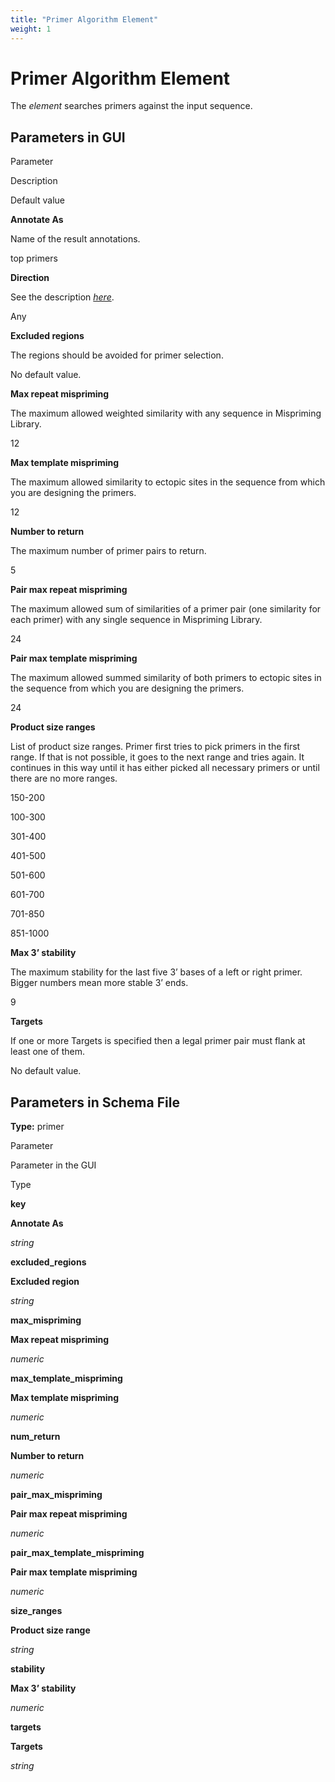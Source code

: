 ```yaml
---
title: "Primer Algorithm Element"
weight: 1
---
```



# Primer Algorithm Element

The _element_ searches primers against the input sequence.

Parameters in GUI
-----------------

Parameter

Description

Default value

**Annotate As**

Name of the result annotations.

top primers

**Direction**

See the description [_here_](http://ugene.unipro.ru/documentation/qd_manual/manipulating_schema/managing_strands.html#managing-strands).

Any

**Excluded regions**

The regions should be avoided for primer selection.

No default value.

**Max repeat mispriming**

The maximum allowed weighted similarity with any sequence in Mispriming Library.

12

**Max template mispriming**

The maximum allowed similarity to ectopic sites in the sequence from which you are designing the primers.

12

**Number to return**

The maximum number of primer pairs to return.

5

**Pair max repeat mispriming**

The maximum allowed sum of similarities of a primer pair (one similarity for each primer) with any single sequence in Mispriming Library.

24

**Pair max template mispriming**

The maximum allowed summed similarity of both primers to ectopic sites in the sequence from which you are designing the primers.

24

**Product size ranges**

List of product size ranges. Primer first tries to pick primers in the first range. If that is not possible, it goes to the next range and tries again. It continues in this way until it has either picked all necessary primers or until there are no more ranges.

150-200

100-300

301-400

401-500

501-600

601-700

701-850

851-1000

**Max 3’ stability**

The maximum stability for the last five 3’ bases of a left or right primer. Bigger numbers mean more stable 3’ ends.

9

**Targets**

If one or more Targets is specified then a legal primer pair must flank at least one of them.

No default value.

Parameters in Schema File
-------------------------

**Type:** primer

Parameter

Parameter in the GUI

Type

**key**

**Annotate As**

_string_

**excluded\_regions**

**Excluded region**

_string_

**max\_mispriming**

**Max repeat mispriming**

_numeric_

**max\_template\_mispriming**

**Max template mispriming**

_numeric_

**num\_return**

**Number to return**

_numeric_

**pair\_max\_mispriming**

**Pair max repeat mispriming**

_numeric_

**pair\_max\_template\_mispriming**

**Pair max template mispriming**

_numeric_

**size\_ranges**

**Product size range**

_string_

**stability**

**Max 3’ stability**

_numeric_

**targets**

**Targets**

_string_

